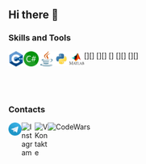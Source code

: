 ## Hi there 👋

### Skills and Tools

[<img align="left" alt="C++" width="30px" src="https://raw.githubusercontent.com/github/explore/80688e429a7d4ef2fca1e82350fe8e3517d3494d/topics/cpp/cpp.png" />][]
[<img align="left" alt="C#" width="30px" src="https://raw.githubusercontent.com/github/explore/80688e429a7d4ef2fca1e82350fe8e3517d3494d/topics/csharp/csharp.png" />][]
[<img align="left" alt="Java" width="30px" src="https://raw.githubusercontent.com/github/explore/80688e429a7d4ef2fca1e82350fe8e3517d3494d/topics/java/java.png" />]
[<img align="left" alt="Python" width="30px" src="https://raw.githubusercontent.com/github/explore/80688e429a7d4ef2fca1e82350fe8e3517d3494d/topics/python/python.png" />][]
[<img align="left" alt="Matlab" width="30px" src="https://raw.githubusercontent.com/github/explore/80688e429a7d4ef2fca1e82350fe8e3517d3494d/topics/matlab/matlab.png" />][]

<br />
<br />
<br />

### Contacts

[<img align="left" alt="Telegram" width="26px" src="https://raw.githubusercontent.com/github/explore/80688e429a7d4ef2fca1e82350fe8e3517d3494d/topics/telegram/telegram.png" />][telegram]
[<img align="left" alt="Instagram" width="26px" src="https://upload.wikimedia.org/wikipedia/commons/thumb/a/a5/Instagram_icon.png/768px-Instagram_icon.png" />][instagram]
[<img align="left" alt="VKontakte" width="26px" src="https://upload.wikimedia.org/wikipedia/commons/2/21/VK.com-logo.svg" />][vkontakte]
[<img align="left" alt="CodeWars" width="300px" src="https://www.codewars.com/users/lordkan/badges/large" />][codewars]

<br />
<br />
<br />

[telegram]: https://t.me/kanalexey
[vkontakte]: https://vk.com/kanalexey
[instagram]: https://www.instagram.com/002kan/
[codewars]: https://www.codewars.com/users/lordkan
